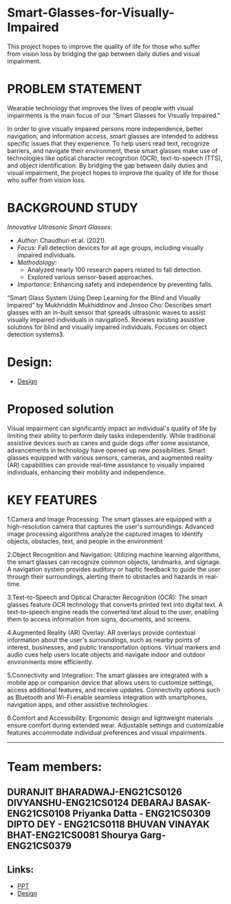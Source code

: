 # Smart-Glasses-for-Visually-Impaired

This project hopes to improve the quality of life for those who suffer from vision loss by bridging the gap between daily duties and visual impairment.


# PROBLEM STATEMENT
Wearable technology that improves the lives of people with visual impairments is the main focus of our "Smart Glasses for Visually Impaired." 

In order to give visually impaired persons more independence, better navigation, and information access, smart glasses are intended to address specific issues that they experience. To help users read text, recognize barriers, and navigate their environment, these smart glasses make use of technologies like optical character recognition (OCR), text-to-speech (TTS), and object identification. By bridging the gap between daily duties and visual impairment, the project hopes to improve the quality of life for those who suffer from vision loss.

# BACKGROUND STUDY

*Innovative Ultrasonic Smart Glasses*:
   - *Author*: Chaudhuri et al. (2021).
   - *Focus*: Fall detection devices for all age groups, including visually impaired individuals.
   - *Methodology*:
     - Analyzed nearly 100 research papers related to fall detection.
     - Explored various sensor-based approaches.
   - *Importance*: Enhancing safety and independence by preventing falls.

“Smart Glass System Using Deep Learning for the Blind and Visually Impaired” by Mukhriddin Mukhiddinov and Jinsoo Cho:
Describes smart glasses with an in-built sensor that spreads ultrasonic waves to assist visually impaired individuals in navigation5.
Reviews existing assistive solutions for blind and visually impaired individuals.
Focuses on object detection systems3.

# Design:
- [Design](https://a360.co/3IRWaFf)


# Proposed solution

Visual impairment can significantly impact an individual's quality of life by limiting their ability to perform daily tasks independently. While traditional assistive devices such as canes and guide dogs offer some assistance, advancements in technology have opened up new possibilities. Smart glasses equipped with various sensors, cameras, and augmented reality (AR) capabilities can provide real-time assistance to visually impaired individuals, enhancing their mobility and independence.

# KEY FEATURES

1.Camera and Image Processing:
The smart glasses are equipped with a high-resolution camera that captures the user's surroundings.
Advanced image processing algorithms analyze the captured images to identify objects, obstacles, text, and people in the environment

2.Object Recognition and Navigation:
Utilizing machine learning algorithms, the smart glasses can recognize common objects, landmarks, and signage.
A navigation system provides auditory or haptic feedback to guide the user through their surroundings, alerting them to obstacles and hazards in real-time.

3.Text-to-Speech and Optical Character Recognition (OCR):
The smart glasses feature OCR technology that converts printed text into digital text.
A text-to-speech engine reads the converted text aloud to the user, enabling them to access information from signs, documents, and screens.

4.Augmented Reality (AR) Overlay:
AR overlays provide contextual information about the user's surroundings, such as nearby points of interest, businesses, and public transportation options.
Virtual markers and audio cues help users locate objects and navigate indoor and outdoor environments more efficiently.

5.Connectivity and Integration:
The smart glasses are integrated with a mobile app or companion device that allows users to customize settings, access additional features, and receive updates.
Connectivity options such as Bluetooth and Wi-Fi enable seamless integration with smartphones, navigation apps, and other assistive technologies.

6.Comfort and Accessibility:
Ergonomic design and lightweight materials ensure comfort during extended wear.
Adjustable settings and customizable features accommodate individual preferences and visual impairments.

---------------------------------------------------------------------------------------------------------------------------------------------------------------
# Team members:
DURANJIT BHARADWAJ-ENG21CS0126
DIVYANSHU-ENG21CS0124
DEBARAJ BASAK-ENG21CS0108
Priyanka Datta - ENG21CS0309
DIPTO DEY - ENG21CS0118
BHUVAN VINAYAK BHAT-ENG21CS0081
Shourya Garg-ENG21CS0379
-----------------------------------------------------------------------------------------------------------------------------------------------------------------

## Links:
- [PPT](https://www.canva.com/design/DAF_NoWUpu0/HDrL0xVAEew0XCDKkPs84Q/view?utm_content=DAF_NoWUpu0&utm_campaign=designshare&utm_medium=link&utm_source=editor)
- [Design](https://a360.co/3IRWaFf)
